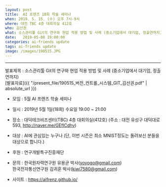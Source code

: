 ```yaml
---
layout: post
title:  AI 프렌즈 18회 학술 세미나
when: 2019. 5. 15. (수) 오후 7시-9시
where: 대전 TBC 4층 대회의실 412호
who: 김선권
what: 소스관리툴 Git의 연구와 현업 적용 방법 및 사례 (중소기업에서 대기업, 정출연까지)  
date:   2019-05-08 19:00:00
categories: ai-friends update
tags: ai-friends update
image: /images/190515.JPG
---
```

***  
발표제목 : 소스관리툴 Git의 연구와 현업 적용 방법 및 사례 (중소기업에서 대기업, 정출연까지)    
[발표자료]({{ "/present_file/190515_버전_컨트롤_시스템_GIT_김선권.pdf" | absolute_url }})  

- 모임 : 5월 AI 프렌즈 학술 세미나
- 일시 : 2019년 5월 1일(18회) 수요일 19:00 ~ 21:00
- 장소 : 대덕테크비즈센터(TBC) 4층 대회의실(412호)
             (주소 : 대전 유성구 대덕대로 593, http://naver.me/GEfICdhv)
- 대상 : AI에 관심있는 누구나
             (단, 이번 시즌은 최소 MNIST정도는 돌려보신 분들을 대상으로 합니다.)



- 후원 : 연구개발특구진흥재단  
- 문의 : 한국원자력연구원 유용균 박사(yoyogo@gmail.com)  
             한국전자통신연구원 김귀훈 박사(kiwi7580@gmail.com)  
- 사이트 : https://aifrenz.github.io/ 
